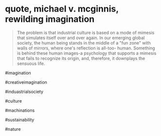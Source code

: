# quote, michael v. mcginnis, rewilding imagination 

> The problem is that industrial culture is based on a mode of mimesis that simulates itself over and over again. In our emerging global society, the human being stands in the middle of a "fun zone" with walls of mirrors, where one's reflection is all-too- human. Something is behind these human images-a psychology that supports a mimesis that fails to recognize its origin, and, therefore, it downplays the sensuous life.

#imagination

#creativeimagination

#induastrialsociety

#culture

#machinations

#sustainability

#nature